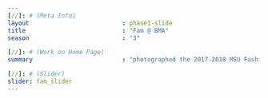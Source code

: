 ```yaml
---
[//]: # (Meta Info)
layout                          : phase1-slide
title 					        : "Fam @ BMA"
season				            : "3"

[//]: # (Work on Home Page)
summary                         : "photographed the 2017-2018 MSU Fashion at Morgan Executive Board"

[//]: # (Slider)
slider: fam_slider
---
```

